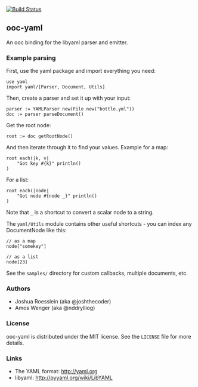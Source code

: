 
[![Build Status](https://secure.travis-ci.org/nddrylliog/ooc-yaml.png?branch=master)](https://travis-ci.org/nddrylliog/ooc-yaml)

## ooc-yaml

An ooc binding for the libyaml parser and emitter.

### Example parsing

First, use the yaml package and import everything you need:

```ooc
use yaml
import yaml/[Parser, Document, Utils]
```

Then, create a parser and set it up with your input:

```ooc
parser := YAMLParser new(File new("bottle.yml"))
doc := parser parseDocument()
```

Get the root node:

```ooc
root := doc getRootNode()
```

And then iterate through it to find your values. Example for a map:

```ooc
root each(|k, v|
    "Got key #{k}" println()
)
```

For a list:

```ooc
root each(|node|
    "Got node #{node _}" println()
)
```

Note that `_` is a shortcut to convert a scalar node to a string.

The `yaml/Utils` module contains other useful shortcuts - you can index any
DocumentNode like this:

```ooc
// as a map
node["somekey"]

// as a list
node[23]
```

See the `samples/` directory for custom callbacks, multiple documents, etc.

### Authors

  * Joshua Roesslein (aka @joshthecoder)
  * Amos Wenger (aka @nddrylliog)

### License

ooc-yaml is distributed under the MIT license. See the `LICENSE` file for more
details.

### Links

  * The YAML format: <http://yaml.org>
  * libyaml: <http://pyyaml.org/wiki/LibYAML>

